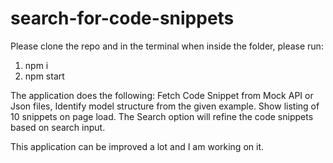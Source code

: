 # search-for-code-snippets

Please clone the repo and in the terminal when inside the folder, please run:
1. npm i
2. npm start

The application does the following:
Fetch Code Snippet from Mock API or Json files, Identify model structure from the given example.
Show listing of 10 snippets on page load.
The Search option will refine the code snippets based on search input.

This application can be improved a lot and I am working on it. 
